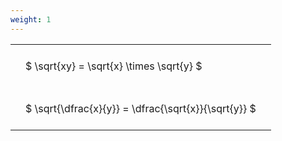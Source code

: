```yaml
---
weight: 1
---
```


<style type="text/css">
#T_02a69 th.col_heading {
  text-align: left;
  font-size: 1em;
}
#T_02a69 td {
  text-align: left;
  font-size: 1em;
  padding: 1.5em;
}
</style>
<table id="T_02a69">
  <thead>
  </thead>
  <tbody>
    <tr>
      <td id="T_02a69_row0_col0" class="data row0 col0" >$ \sqrt{xy} = \sqrt{x} \times \sqrt{y} $</td>
    </tr>
    <tr>
      <td id="T_02a69_row1_col0" class="data row1 col0" >$ \sqrt{\dfrac{x}{y}} = \dfrac{\sqrt{x}}{\sqrt{y}} $</td>
    </tr>
  </tbody>
</table>
